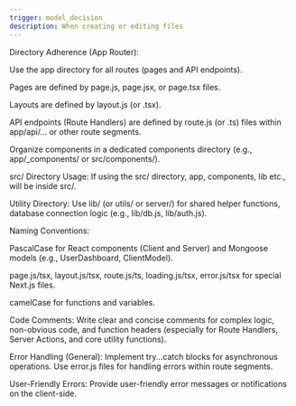 ```yaml
---
trigger: model_decision
description: When creating or editing files
---
```


Directory Adherence (App Router):

Use the app directory for all routes (pages and API endpoints).

Pages are defined by page.js, page.jsx, or page.tsx files.

Layouts are defined by layout.js (or .tsx).

API endpoints (Route Handlers) are defined by route.js (or .ts) files within app/api/... or other route segments.

Organize components in a dedicated components directory (e.g., app/_components/ or src/components/).

src/ Directory Usage: If using the src/ directory, app, components, lib etc., will be inside src/.

Utility Directory: Use lib/ (or utils/ or server/) for shared helper functions, database connection logic (e.g., lib/db.js, lib/auth.js).

Naming Conventions:

PascalCase for React components (Client and Server) and Mongoose models (e.g., UserDashboard, ClientModel).

page.js/tsx, layout.js/tsx, route.js/ts, loading.js/tsx, error.js/tsx for special Next.js files.

camelCase for functions and variables.

Code Comments: Write clear and concise comments for complex logic, non-obvious code, and function headers (especially for Route Handlers, Server Actions, and core utility functions).

Error Handling (General): Implement try...catch blocks for asynchronous operations. Use error.js files for handling errors within route segments.

User-Friendly Errors: Provide user-friendly error messages or notifications on the client-side.